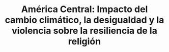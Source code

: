 ---
title: 'América Central: Impacto del cambio climático, la desigualdad y la violencia sobre la resiliencia de la religión'
description: 'Estudio realizado por investigadores de CIECODE para Oxfam'
link: /documentos/America-Central-Impactos-en-resiliencia-CIECODE.pdf
tags:
    - cambio-climatico
    - migraciones
createdAt: 2020-10-22
---